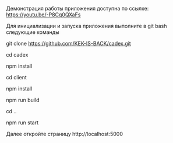 Демонстрация работы приложения доступна по ссылке: https://youtu.be/-P8Cq0QXaFs

Для инициализации и запуска приложения выполните в git bash следующие команды 

git clone https://github.com/KEK-IS-BACK/cadex.git

cd cadex

npm install

cd client

npm install

npm run build

cd ..

npm run start

Далее откройте страницу http://localhost:5000
